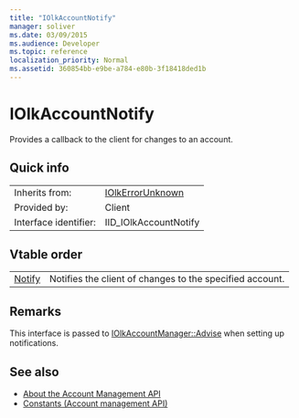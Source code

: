 ```yaml
---
title: "IOlkAccountNotify"
manager: soliver
ms.date: 03/09/2015
ms.audience: Developer
ms.topic: reference 
localization_priority: Normal
ms.assetid: 360854bb-e9be-a784-e80b-3f18418ded1b
---
```


# IOlkAccountNotify

Provides a callback to the client for changes to an account.
  
## Quick info

|||
|:-----|:-----|
|Inherits from:  <br/> |[IOlkErrorUnknown](iolkerrorunknown.md) <br/> |
|Provided by:  <br/> | Client  <br/> |
|Interface identifier:  <br/> |IID_IOlkAccountNotify  <br/> |
   
## Vtable order

|||
|:-----|:-----|
|[Notify](iolkaccountnotify-notify.md) <br/> |Notifies the client of changes to the specified account.  <br/> |
   
## Remarks

This interface is passed to [IOlkAccountManager::Advise](iolkaccountmanager-advise.md) when setting up notifications. 
  
## See also

- [About the Account Management API](about-the-account-management-api.md) 
- [Constants (Account management API)](constants-account-management-api.md)

